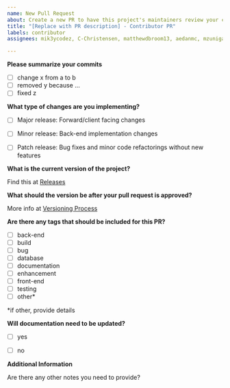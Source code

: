 ```yaml
---
name: New Pull Request
about: Create a new PR to have this project's maintainers review your changes
title: "[Replace with PR description] - Contributor PR"
labels: contributor
assignees: mik3ycodez, C-Christensen, matthewdbroom13, aedanmc, mzuniga-1833381

---
```


**Please summarize your commits**
- [ ] change x from a to b
- [ ] removed y because ...
- [ ] fixed z

**What type of changes are you implementing?**
- [ ] Major release: Forward/client facing changes
- [ ] Minor release: Back-end implementation changes
- [ ] Patch release: Bug fixes and minor code refactorings without new features


**What is the current version of the project?**

Find this at [Releases](https://github.com/aedanmc/travelo-hey/releases)


**What should the version be after your pull request is approved?**

More info at [Versioning Process](https://github.com/aedanmc/travelo-hey#Versioning-Process)


**Are there any tags that should be included for this PR?**
- [ ] back-end
- [ ] build
- [ ] bug
- [ ] database
- [ ] documentation
- [ ] enhancement
- [ ] front-end
- [ ] testing
- [ ] other*

*if other, provide details


**Will documentation need to be updated?**
- [ ] yes
- [ ] no


**Additional Information**

Are there any other notes you need to provide?
